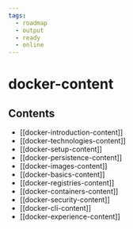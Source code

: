 ```yaml
---
tags:
  - roadmap
  - output
  - ready
  - online
---
```


# docker-content

## Contents

- [[docker-introduction-content]]
- [[docker-technologies-content]]
- [[docker-setup-content]]
- [[docker-persistence-content]]
- [[docker-images-content]]
- [[docker-basics-content]]
- [[docker-registries-content]]
- [[docker-containers-content]]
- [[docker-security-content]]
- [[docker-cli-content]]
- [[docker-experience-content]]
